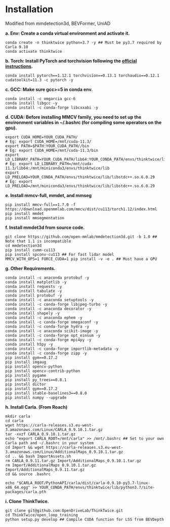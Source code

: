 # Installation
Modified from mmdetection3d, BEVFormer, UniAD

**a. Env: Create a conda virtual environment and activate it.**
```shell
conda create -n thinktwice python=3.7 -y ## Must be py3.7 required by Carla 9.10
conda activate thinktwice
```

**b. Torch: Install PyTorch and torchvision following the [official instructions](https://pytorch.org/).**
```shell
conda install pytorch==1.12.1 torchvision==0.13.1 torchaudio==0.12.1 cudatoolkit=11.3 -c pytorch -y
```

**c. GCC: Make sure gcc>=5 in conda env.**
```shell
conda install -c omgarcia gcc-6
conda install libgcc -y
conda install -c conda-forge libcxxabi -y
```

**d. CUDA: Before installing MMCV family, you need to set up the environment variables in ~/.bashrc (for compiling some operators on the gpu).**
```shell
export CUDA_HOME=YOUR_CUDA_PATH/
# Eg: export CUDA_HOME=/mnt/cuda-11.3/
export PATH=$PATH:YOUR_CUDA_PATH//bin
# Eg: export CUDA_HOME=/mnt/cuda-11.3/bin
export LD_LIBRARY_PATH=YOUR_CUDA_PATH/lib64:YOUR_CONDA_PATH/envs/thinktwice/lib
# Eg: export LD_LIBRARY_PATH=/mnt/cuda-11.3/lib64:/mnt/miniconda3/envs/thinktwice/lib
export LD_PRELOAD=YOUR_CONDA_PATH/envs/thinktwice/lib/libstdc++.so.6.0.29
# Eg: export LD_PRELOAD=/mnt/miniconda3/envs/thinktwice/lib/libstdc++.so.6.0.29
```


**e. Install mmcv-full, mmdet, and mmseg**
```shell
pip install mmcv-full==1.7.0 -f https://download.openmmlab.com/mmcv/dist/cu113/torch1.12/index.html
pip install mmdet
pip install mmsegmentation
```


**f. Install mmdet3d from source code.**
```shell
git clone https://github.com/open-mmlab/mmdetection3d.git -b 1.0 ## Note that 1.1 is incompatible
cd mmdetection3d
pip install cumm-cu113
pip install spconv-cu113 ## For fast lidar model
MMCV_WITH_OPS=1 FORCE_CUDA=1 pip install -v -e . ## Must have a GPU
```


**g. Other Requirements.**
```shell
conda install -c anaconda protobuf -y
conda install matplotlib -y
conda install requests -y
conda install tabulate -y
conda install protobuf -y
conda install -c anaconda setuptools -y
conda install -c conda-forge libjpeg-turbo -y
conda install -c anaconda decorator -y
conda install shapely -y
conda install -c anaconda ephem -y
conda install -c conda-forge omegaconf -y
conda install -c conda-forge hydra -y
conda install -c anaconda scikit-image -y
conda install -c conda-forge opt_einsum -y
conda install -c conda-forge mpi4py -y
conda install h5py -y
conda install -c conda-forge importlib-metadata -y
conda install -c conda-forge zipp -y
pip install gym==0.17.2
pip install imgaug
pip install opencv-python
pip install opencv-contrib-python
pip install pygame
pip install py_trees==0.8.1
pip install dictor
pip install gym==0.17.2
pip install stable-baselines3==0.8.0
pip install numpy --upgrade
```

**h. Install Carla. (From Roach)**
```shell
mkdir carla
cd carla
wget https://carla-releases.s3.eu-west-3.amazonaws.com/Linux/CARLA_0.9.10.1.tar.gz
tar -xvzf CARLA_0.9.10.1.tar.gz
echo "export CARLA_ROOT=/mnt/carla" >> /mnt/.bashrc ## Set to your own Carla path and ~/.bashrc in your system
cd Import && wget https://carla-releases.s3.eu-west-3.amazonaws.com/Linux/AdditionalMaps_0.9.10.1.tar.gz
cd .. && bash ImportAssets.sh
rm CARLA_0.9.11.tar.gz Import/AdditionalMaps_0.9.10.1.tar.gz
rm Import/AdditionalMaps_0.9.10.1.tar.gz Import/AdditionalMaps_0.9.11.tar.gz
cd && source .bashrc

echo "$CARLA_ROOT/PythonAPI/carla/dist/carla-0.9.10-py3.7-linux-x86_64.egg" >> YOUR_CONDA_PATH/envs/thinktwice/lib/python3.7/site-packages/carla.pth
```

**i. Clone ThinkTwice.**
```shell
git clone git@github.com:OpenDriveLab/ThinkTwice.git
cd ThinkTwice/open_loop_training
python setup.py develop ## Compile CUDA function for LSS from BEVDepth
```
